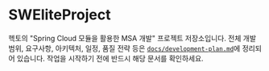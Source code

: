 # SWEliteProject

헥토의 "Spring Cloud 모듈을 활용한 MSA 개발" 프로젝트 저장소입니다. 전체 개발 범위, 요구사항, 아키텍처, 일정, 품질 전략 등은 [`docs/development-plan.md`](docs/development-plan.md)에 정리되어 있습니다. 작업을 시작하기 전에 반드시 해당 문서를 확인하세요.
